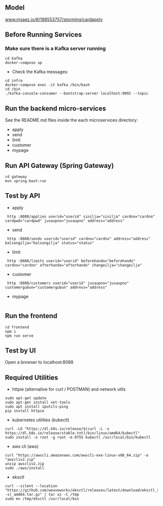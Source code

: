 # 

## Model
www.msaez.io/#/188553757/storming/cardapply

## Before Running Services
### Make sure there is a Kafka server running
```
cd kafka
docker-compose up
```
- Check the Kafka messages:
```
cd infra
docker-compose exec -it kafka /bin/bash
cd /bin
./kafka-console-consumer --bootstrap-server localhost:9092 --topic
```

## Run the backend micro-services
See the README.md files inside the each microservices directory:

- apply
- send
- limit
- customer
- mypage


## Run API Gateway (Spring Gateway)
```
cd gateway
mvn spring-boot:run
```

## Test by API
- apply
```
 http :8088/applies userid="userid" sinilja="sinilja" cardno="cardno" cardpwd="cardpwd" jusaupno="jusaupno" address="address" 
```
- send
```
 http :8088/sends userid="userid" cardno="cardno" address="address" balsongilja="balsongilja" status="status" 
```
- limit
```
 http :8088/limits userid="userid" beforehando="beforehando" cardno="cardno" afterhando="afterhando" changeilja="changeilja" 
```
- customer
```
 http :8088/customers userid="userid" jusaupno="jusaupno" customergubun="customergubun" address="address" 
```
- mypage
```
```


## Run the frontend
```
cd frontend
npm i
npm run serve
```

## Test by UI
Open a browser to localhost:8088

## Required Utilities

- httpie (alternative for curl / POSTMAN) and network utils
```
sudo apt-get update
sudo apt-get install net-tools
sudo apt install iputils-ping
pip install httpie
```

- kubernetes utilities (kubectl)
```
curl -LO "https://dl.k8s.io/release/$(curl -L -s https://dl.k8s.io/release/stable.txt)/bin/linux/amd64/kubectl"
sudo install -o root -g root -m 0755 kubectl /usr/local/bin/kubectl
```

- aws cli (aws)
```
curl "https://awscli.amazonaws.com/awscli-exe-linux-x86_64.zip" -o "awscliv2.zip"
unzip awscliv2.zip
sudo ./aws/install
```

- eksctl 
```
curl --silent --location "https://github.com/weaveworks/eksctl/releases/latest/download/eksctl_$(uname -s)_amd64.tar.gz" | tar xz -C /tmp
sudo mv /tmp/eksctl /usr/local/bin
```

